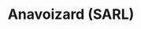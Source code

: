 ---
title: "Anavoizard (SARL)"
url: /montbonnot-saint-martin/anavoizard-sarl/
shop: réparation de voitures
---